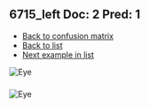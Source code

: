 ## 6715_left Doc: 2 Pred: 1
- [Back to confusion matrix](https://github.com/juliandewit/kaggle_retinopathy/blob/master/matrix.md)
- [Back to list](https://github.com/juliandewit/kaggle_retinopathy/blob/master/lists/21/list.md)
- [Next example in list](https://github.com/juliandewit/kaggle_retinopathy/blob/master/lists/21/68/6851_left.md)

![Eye](https://retinopaty.blob.core.windows.net/size1024/6715_left_2.jpeg)

### 

![Eye]()
